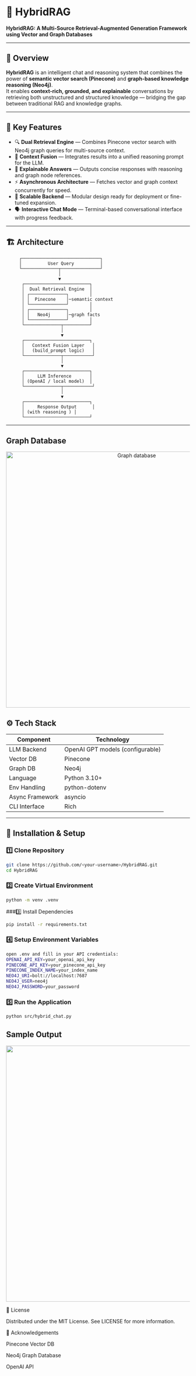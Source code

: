 # 🧠 HybridRAG
**HybridRAG: A Multi-Source Retrieval-Augmented Generation Framework using Vector and Graph Databases**

---

## 📘 Overview
**HybridRAG** is an intelligent chat and reasoning system that combines the power of **semantic vector search (Pinecone)** and **graph-based knowledge reasoning (Neo4j)**.  
It enables **context-rich, grounded, and explainable** conversations by retrieving both unstructured and structured knowledge — bridging the gap between traditional RAG and knowledge graphs.

---

## 🚀 Key Features
- 🔍 **Dual Retrieval Engine** — Combines Pinecone vector search with Neo4j graph queries for multi-source context.
- 🧩 **Context Fusion** — Integrates results into a unified reasoning prompt for the LLM.
- 🧠 **Explainable Answers** — Outputs concise responses with reasoning and graph node references.
- ⚡ **Asynchronous Architecture** — Fetches vector and graph context concurrently for speed.
- 🧾 **Scalable Backend** — Modular design ready for deployment or fine-tuned expansion.
- 🗣️ **Interactive Chat Mode** — Terminal-based conversational interface with progress feedback.

---

## 🏗️ Architecture

         ┌──────────────────────────────┐
         │          User Query          │
         └──────────────┬───────────────┘
                        │
                        ▼
          ┌─────────────────────────┐
          │  Dual Retrieval Engine  │
          │ ┌──────────────┐        │
          │ │  Pinecone    │─semantic context
          │ └──────────────┘        │
          │ ┌──────────────┐        │
          │ │   Neo4j      │─graph facts
          │ └──────────────┘        │
          └──────────────┬──────────┘
                         │
                         ▼
          ┌─────────────────────────┐
          │   Context Fusion Layer   │
          │   (build_prompt logic)   │
          └──────────────┬───────────┘
                         │
                         ▼
          ┌─────────────────────────┐
          │     LLM Inference       │
          │ (OpenAI / local model)  │
          └──────────────┬───────────┘
                         │
                         ▼
          ┌─────────────────────────┐
          │     Response Output      │
          │ (with reasoning ) │
          └─────────────────────────┘

          
---
## Graph Database
<p align="center">
  <img src="https://github.com/user-attachments/assets/238c1e7c-4f9d-4e5a-901c-9803a0bf92dc" alt="Graph database" width="700"/>
</p>


## ⚙️ Tech Stack
| Component | Technology |
|------------|-------------|
| LLM Backend | OpenAI GPT models (configurable) |
| Vector DB | Pinecone |
| Graph DB | Neo4j |
| Language | Python 3.10+ |
| Env Handling | python-dotenv |
| Async Framework | asyncio |
| CLI Interface | Rich |

---

## 🧰 Installation & Setup

### 1️⃣ Clone Repository
```bash
git clone https://github.com/<your-username>/HybridRAG.git
cd HybridRAG
```

### 2️⃣ Create Virtual Environment
```bash
python -m venv .venv
```

###3️⃣ Install Dependencies
```bash
pip install -r requirements.txt
```
### 4️⃣ Setup Environment Variables
```bash
open .env and fill in your API credentials:
OPENAI_API_KEY=your_openai_api_key
PINECONE_API_KEY=your_pinecone_api_key
PINECONE_INDEX_NAME=your_index_name
NEO4J_URI=bolt://localhost:7687
NEO4J_USER=neo4j
NEO4J_PASSWORD=your_password
````
### 5️⃣ Run the Application
```bash
python src/hybrid_chat.py
```
## Sample Output
<p align="center">
  <img src="https://github.com/user-attachments/assets/49ae19bd-0f16-4382-9764-b7bbbd5f538d " width="700" />
</p>

📜 License

Distributed under the MIT License. See LICENSE
 for more information.

 🌟 Acknowledgements

Pinecone Vector DB

Neo4j Graph Database

OpenAI API




